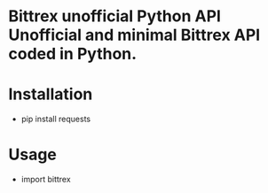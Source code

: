 Bittrex unofficial Python API
Unofficial and minimal Bittrex API coded in Python.
===========================
# Installation
* pip install requests

# Usage
* import bittrex

